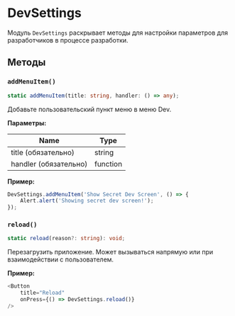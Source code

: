 # DevSettings

Модуль `DevSettings` раскрывает методы для настройки параметров для разработчиков в процессе разработки.

## Методы

### `addMenuItem()`

```ts
static addMenuItem(title: string, handler: () => any);
```

Добавьте пользовательский пункт меню в меню Dev.

**Параметры:**

| Name                  | Type     |
| --------------------- | -------- |
| title (обязательно)   | string   |
| handler (обязательно) | function |

**Пример:**

```ts
DevSettings.addMenuItem('Show Secret Dev Screen', () => {
    Alert.alert('Showing secret dev screen!');
});
```

### `reload()`

```ts
static reload(reason?: string): void;
```

Перезагрузить приложение. Может вызываться напрямую или при взаимодействии с пользователем.

**Пример:**

```ts
<Button
    title="Reload"
    onPress={() => DevSettings.reload()}
/>
```

